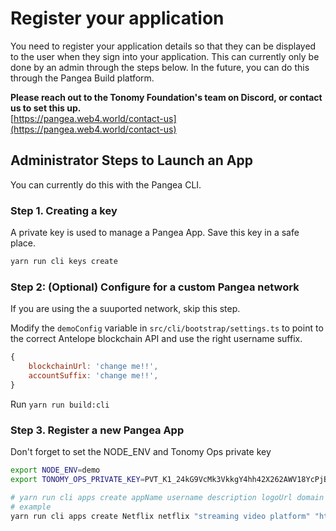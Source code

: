 # Register your application

You need to register your application details so that they can be displayed to the user when they sign into your application. This can currently only be done by an admin through the steps below. In the future, you can do this through the Pangea Build platform.

**Please reach out to the Tonomy Foundation's team on Discord, or contact us to set this up.**\
[https://pangea.web4.world/contact-us](https://pangea.web4.world/contact-us)





## Administrator Steps to Launch an App

You can currently do this with the Pangea CLI.

### Step 1. Creating a key

A private key is used to manage a Pangea App. Save this key in a safe place.

```bash
yarn run cli keys create
```

### Step 2: (Optional) Configure for a custom Pangea network

If you are using the a suuported network, skip this step.

Modify the `demoConfig` variable in `src/cli/bootstrap/settings.ts` to point to the correct Antelope blockchain API and use the right username suffix.

```js
{
    blockchainUrl: 'change me!!',
    accountSuffix: 'change me!!',
}
```

Run `yarn run build:cli`

### Step 3. Register a new Pangea App

Don't forget to set the NODE\_ENV and Tonomy Ops private key

```bash
export NODE_ENV=demo
export TONOMY_OPS_PRIVATE_KEY=PVT_K1_24kG9VcMk3VkkgY4hh42X262AWV18YcPjBTd2Hox4YWoP8vRTU

# yarn run cli apps create appName username description logoUrl domain publicKey
# example
yarn run cli apps create Netflix netflix "streaming video platform" "https://netflix.com/logo.png" "https://netflix.com" PUB_K1_55csjge6LNnLxECFTtTpCU6Z7chi3h47G8vyzPBjAKdvZmnZ8Z
```
